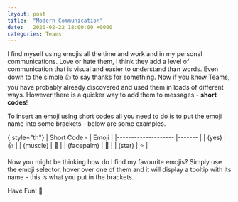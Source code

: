 ```yaml
---
layout: post
title:  "Modern Communication"
date:   2020-02-22 18:00:00 +0000
categories: Teams
---
```

I find myself using emojis all the time and work and in my personal communications. Love or hate them, I think they add a level of communication that is visual and easier to understand than words. Even down to the simple 👍 to say thanks for something. Now if you know Teams, you have probably already discovered and used them in loads of different ways. However there is a quicker way to add them to messages - **short codes**!

To insert an emoji using short codes all you need to do is to put the emoji name into some brackets - below are some examples.

{:style="th"}
| Short Code -        | Emoji       |
|--------------------	|-------	    |
| (yes)      	        | 👍     	    |
| (muscle)   	        | 💪     	    |
| (facepalm) 	        | 🤦‍    	     |
| (star)     	        | ⭐          |

Now you might be thinking how do I find my favourite emojis? Simply use the emoji selector, hover over one of them and it will display a tooltip with its name - this is what you put in the brackets.

Have Fun! 🥳
